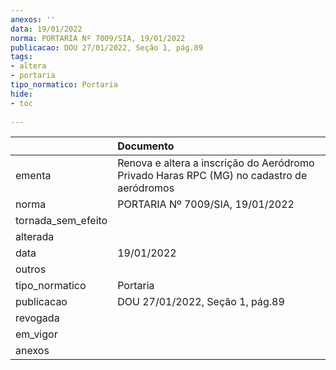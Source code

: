 ```yaml
---
anexos: ''
data: 19/01/2022
norma: PORTARIA Nº 7009/SIA, 19/01/2022
publicacao: DOU 27/01/2022, Seção 1, pág.89
tags:
- altera
- portaria
tipo_normatico: Portaria
hide: 
- toc 
 
---
```


|                    | Documento                                                                                 |
|:-------------------|:------------------------------------------------------------------------------------------|
| ementa             | Renova e altera a inscrição do Aeródromo Privado Haras RPC (MG) no cadastro de aeródromos |
| norma              | PORTARIA Nº 7009/SIA, 19/01/2022                                                          |
| tornada_sem_efeito |                                                                                           |
| alterada           |                                                                                           |
| data               | 19/01/2022                                                                                |
| outros             |                                                                                           |
| tipo_normatico     | Portaria                                                                                  |
| publicacao         | DOU 27/01/2022, Seção 1, pág.89                                                           |
| revogada           |                                                                                           |
| em_vigor           |                                                                                           |
| anexos             |                                                                                           |